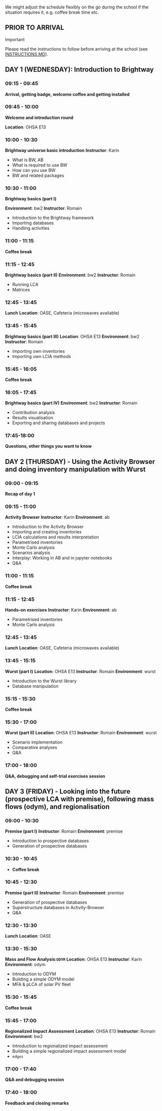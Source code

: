 We might adjust the schedule flexibly on the go during the school if the situation requires it, e.g. coffee break time etc.

## PRIOR TO ARRIVAL

> [!IMPORTANT]  
> Please read the instructions to follow before arriving at 
the school (see [INSTRUCTIONS.MD](INSTRUCTIONS.MD)).

## DAY 1 (WEDNESDAY): Introduction to Brightway

### 09:15 - 09:45
**Arrival, getting badge, welcome coffee and getting installed**

### 09:45 - 10:00
**Welcome and introduction round**

**Location**: OHSA E13

### 10:00 - 10:30
**Brightway universe basic introduction**
**Instructor**: Karin
- What is BW, AB
- What is required to use BW
- How can you use BW
- BW and related packages

### 10:30 - 11:00
**Brightway basics (part I)**

**Environment**:  bw2
**Instructor**: Romain
- Introduction to the Brightway framework
- Importing databases
- Handling activities

### 11:00 - 11:15
**Coffee break**

### 11:15 - 12:45
**Brightway basics (part II)**
**Environment**:  bw2
**Instructor**: Romain
- Running LCA
- Matrices

### 12:45 - 13:45
**Lunch**
**Location**: OASE, Cafeteria (microwaves available)

### 13:45 - 15:45
**Brightway basics (part III)**
**Location**: OHSA E13
**Environment**:  bw2
**Instructor**: Romain
- Importing own inventories
- Importing own LCIA methods

### 15:45 - 16:05
**Coffee break**

### 16:05 - 17:45
**Brightway basics (part IV)**
**Environment**:  bw2
**Instructor**: Romain
- Contribution analysis
- Results visualisation
- Exporting and sharing databases and projects

### 17:45-18:00
**Questions, other things you want to know**

## DAY 2 (THURSDAY) - Using the Activity Browser and doing inventory manipulation with Wurst

### 09:00 - 09:15
**Recap of day 1**

### 09:15 - 11:00
**Activity Browser**
**Instructor**: Karin 
**Environment**:  ab
- Introduction to the Activity Browser
- Importing and creating inventories
- LCIA calculations and results interpretation
- Parametrised inventories
- Monte Carlo analysis
- Scenarios analysis
- Interplay: Working in AB and in jupyter notebooks
- Q&A

### 11:00 - 11:15
**Coffee break**

### 11:15 - 12:45
**Hands-on exercises**
**Instructor**: Karin
**Environment**: ab
- Parametrised inventories
- Monte Carlo analysis

### 12:45 - 13:45
**Lunch**
**Location**: OASE, Cafeteria (microwaves available)

### 13:45 - 15:15
**Wurst (part I)**
**Location**: OHSA E13
**Instructor**: Romain
**Environment**:  wurst
- Introduction to the Wurst library
- Database manipulation

### 15:15 - 15:30
**Coffee break**

### 15:30 - 17:00
**Wurst (part II)**
**Location**: OHSA E13
**Instructor**: Romain
**Environment**:  wurst
- Scenario implementation
- Comparative analyses
- Q&A

### 17:00 - 18:00
**Q&A, debugging and self-trial exercises session**

## DAY 3 (FRIDAY) - Looking into the future (prospective LCA with premise), following mass flows (odym), and regionalisation

### 09:00 - 10:30
**Premise (part I)**
**Instructor**: Romain
**Environment**:  premise
- Introduction to prospective databases
- Generation of prospective databases

### 10:30 - 10:45
- **Coffee break**

### 10:45 - 12:30
**Premise (part II)**
**Instructor**: Romain
**Environment**:  premise
- Generation of prospective databases
- Superstructure databases in Activity-Browser
- Q&A

### 12:30 - 13:30
**Lunch**
**Location**: OASE

### 13:30 - 15:30
**Mass and Flow Analysis:`ODYM`**
**Location**: OHSA E13
**Instructor**: Karin
**Environment**:  odym
- Introduction to ODYM
- Building a simple ODYM model
- MFA & pLCA of solar PV fleet

### 15:30 - 15:45
**Coffee break**

### 15:45 - 17:00
**Regionalized Impact Assessment**
**Location**: OHSA E13
**Instructor**: Romain
**Environment**:  bw2
- Introduction to regionalized impact assessment
- Building a simple regionalized impact assessment model
- ``edges``

### 17:00 - 17:40
**Q&A and debugging session**

### 17:40 - 18:00
**Feedback and closing remarks**